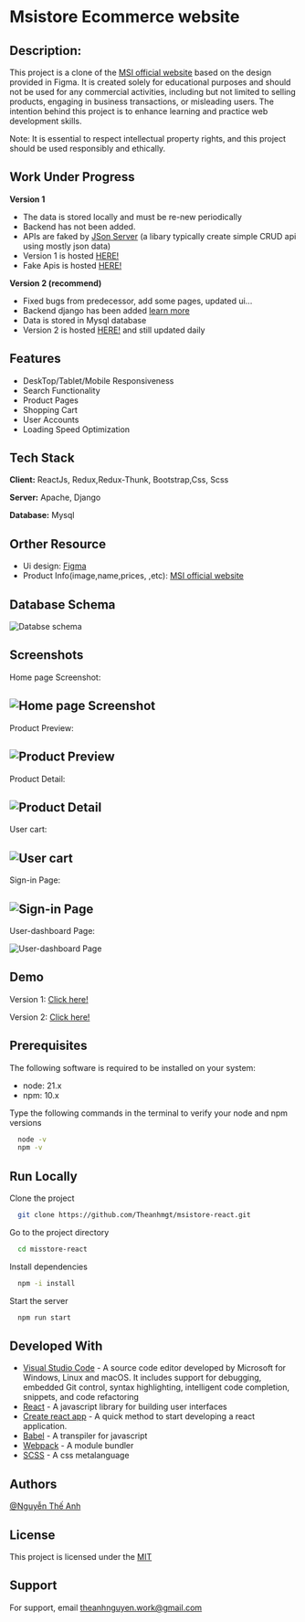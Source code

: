 
# Msistore Ecommerce website
## Description: 
This project is a clone of the [MSI official website](https://vn.msi.com/) based on the design provided in Figma. It is created solely for educational purposes and should not be used for any commercial activities, including but not limited to selling products, engaging in business transactions, or misleading users. The intention behind this project is to enhance learning and practice web development skills.

Note: It is essential to respect intellectual property rights, and this project should be used responsibly and ethically.



## Work Under Progress

**Version 1**
* The data is stored locally and must be re-new periodically 
* Backend has not been added. 
* APIs are faked by [JSon Server](https://github.com/typicode/json-server) (a libary typically create simple CRUD api using mostly json data)
* Version 1 is hosted [HERE!](https://msi-store.vercel.app/)
* Fake Apis is hosted [HERE!](https://json-server-sand.vercel.app/api/data)

**Version 2 (recommend)**
* Fixed bugs from predecessor, add some pages, updated ui... 
* Backend django has been added [learn more](https://github.com/Theanhmgt/msistore-django)
* Data is stored in Mysql database
* Version 2 is hosted [HERE!](https://msistore.vercel.app/) and still updated daily
## Features

- DeskTop/Tablet/Mobile Responsiveness
- Search Functionality
- Product Pages
- Shopping Cart
- User Accounts
- Loading Speed Optimization
## Tech Stack

**Client:** ReactJs, Redux,Redux-Thunk, Bootstrap,Css, Scss

**Server:** Apache, Django

**Database:** Mysql
## Orther Resource

- Ui design: [Figma](https://www.figma.com/file/t7fsZHL3x8bu4KxpKW84J4/Tech-Online-Store-Design?type=design&node-id=133-3117&mode=design)
- Product Info(image,name,prices, ,etc): [MSI official website](https://vn.msi.com/)



## Database Schema

![Databse schema](src/assets/screenshots/database-schema.png)




## Screenshots

Home page Screenshot:

![Home page Screenshot](src/assets/screenshots/main-screen.png)
---
Product Preview:

![Product Preview](src/assets/screenshots/products.png)
---
Product Detail:

![Product Detail](src/assets/screenshots/product-detail.png)
---
User cart:

![User cart](src/assets/screenshots/cart.png)
---
Sign-in Page:

![Sign-in Page](src/assets/screenshots/sign-in.png)
---
User-dashboard Page:

![User-dashboard Page](src/assets/screenshots/orders.png)



## Demo

Version 1: [Click here!](https://msistore.vercel.app/)

Version 2: [Click here!](https://msi-store.vercel.app/)


## Prerequisites
The following software is required to be installed on your system:

* node: 21.x
* npm: 10.x

Type the following commands in the terminal to verify your node and npm versions
```bash
  node -v
  npm -v
```
## Run Locally

Clone the project

```bash
  git clone https://github.com/Theanhmgt/msistore-react.git
```

Go to the project directory

```bash
  cd misstore-react
```

Install dependencies

```bash
  npm -i install
```

Start the server

```bash
  npm run start
```


## Developed With

* [Visual Studio Code](https://code.visualstudio.com/) - A source code editor developed by Microsoft for Windows, Linux and macOS. It includes support for debugging, embedded Git control, syntax highlighting, intelligent code completion, snippets, and code refactoring
* [React](https://reactjs.org/) - A javascript library for building user interfaces
* [Create react app](https://create-react-app.dev/) - A quick method to start developing a react application.
* [Babel](https://babeljs.io/) - A transpiler for javascript
* [Webpack](https://webpack.js.org/) - A module bundler
* [SCSS](http://sass-lang.com/) - A css metalanguage
## Authors

 [@Nguyễn Thế Anh](https://github.com/Theanhmgt)


## License

This project is licensed under the [MIT](https://choosealicense.com/licenses/mit/)


## Support

For support, email theanhnguyen.work@gmail.com

